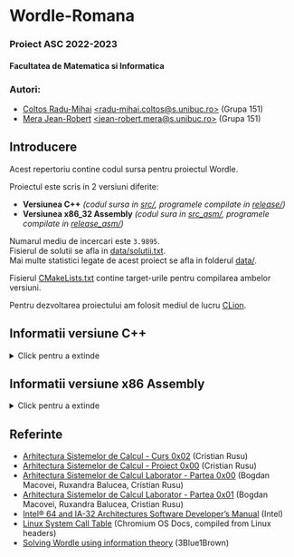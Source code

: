 # Wordle-Romana

### Proiect ASC 2022-2023
#### Facultatea de Matematica si Informatica

### Autori:
- [Coltos Radu-Mihai](https://github.com/radubig) [\<radu-mihai.coltos@s.unibuc.ro\>](mailto:radu-mihai.coltos@s.unibuc.ro) (Grupa 151)
- [Mera Jean-Robert](https://github.com/MeraJean) [\<jean-robert.mera@s.unibuc.ro\>](mailto:jean-robert.mera@s.unibuc.ro) (Grupa 151)

## Introducere

Acest repertoriu contine codul sursa pentru proiectul Wordle.

Proiectul este scris in 2 versiuni diferite:
- **Versiunea C++** _(codul sursa in [src/](src), programele compilate in [release/](release))_
- **Versiunea x86_32 Assembly** _(codul sura in [src_asm/](src_asm), programele compilate in [release_asm/](release_asm))_

Numarul mediu de incercari este `3.9895`.  
Fisierul de solutii se afla in [data/solutii.txt](data/solutii.txt).  
Mai multe statistici legate de acest proiect se afla in folderul [data/](data).

Fisierul [CMakeLists.txt](CMakeLists.txt) contine target-urile pentru compilarea ambelor versiuni.

Pentru dezvoltarea proiectului am folosit mediul de lucru [CLion](https://www.jetbrains.com/clion/).

## Informatii versiune C++

<details>
<summary>Click pentru a extinde</summary>

### Compilare
Compilarea se face folosind CMake.

Este necesara instalarea bibliotecii `Boost` pentru a putea compila programul; aceasta se poate instala folosind comanda `sudo apt-get install libboost-all-dev`.

Programul a fost testat pe o distributie de Linux Ubuntu-based (Linux Mint 21).

### Executare
Proiectul nostru utilizeaza libraria boost pentru a rula [**WordleGame**](#wordlegame) ca un child process al procesului [**WordlePlayer**](#wordleplayer) pentru a permite comunicarea intre programe.

- Pentru a executa proiectul nostru si a juca in mod automat un joc, ruleaza `./WordlePlayer -auto` pentru un singur cuvant aleator sau `./WordlePlayer -auto n` pentru n cuvinte aleatorii.
- Pentru a executa jocul Wordle in mod traditional folosind consola pentru input si output, ruleaza `./WordleGame`
- Pentru a executa jucatorul Wordle in mod traditional folosind consola pentru input si output, ruleaza `./WordlePlayer`

Recomandam testarea ambelor moduri ale jocului pentru o experienta completa.

### Programe

#### WordleGame

Acest program contine implementarea propriu-zisa a jocului Wordle.

Acest program necesita fisierul [`cuvinte.txt`](data/cuvinte.txt) pentru a rula.

#### WordlePlayer

Acest program contine implementarea propiu-zisa a jucatorului Wordle ce gaseste solutia in cat mai putine incercari.

Acest program necesita fisierele [`cuvinte.txt`](data/cuvinte.txt) si [`second_guess_cache.txt`](data/second_guess_cache.txt) pentru a rula.

#### StatisticsGenerator

Acest program a fost folosit de catre noi pentru a automatiza si a genera diverse statistici, precum:
[`best_first_guess.txt`](data/best_first_guess.txt), unde au fost calculate entropiile initiale pentru fiecare cuvant, astfel putand sa facem prima incercare fixa pentru a economisi timp de executie;
[`second_guess_cache.txt`](data/second_guess_cache.txt), unde sunt precalculate toate posibilitatile pentru a doua incercare in functie de informatia oferita de prima incercare; acestea sunt cache-uite pentru a evita recalcularea entropiilor in al doilea pas;
[`solutii.txt`](data/solutii.txt), unde sunt afisate toate jocurile posibile cu raspunsurile incercate si
[`stats.txt`](data/stats.txt), de unde am extras numarul medii de incercari per joc (3.99).

### Detalii despre implementare

Vom denumi in continuare informatia despre fiecare cuvant incercat (modul in care se "coloreaza" literele) `pattern`.

Pentru a determina care este cea mai optima ghicire, calculam entropia tuturor cuvintelor din dictionar in raport cu cuvintele posibile ramase la un anumit moment de timp.

Cum aceasta metoda este costisitoare ca timp de executie, aplicam cateva eficientizari:
- Prima ghicire este intotdeauna `TAREI` deoarece are cea mai mare entropie; aceasta este hard-coded si astfel salvam cateva secunde ca timp de executie, totodata reducand drastic numarul cuvintelor posibile ramase (in medie de aproximativ 6 ori).
- Cum exista doar 243 de pattern-uri posibile pentru `TAREI` (3^5 sau 3 culori pentru fiecare litera), am precalculat pentru fiecare pattern cel mai optim cuvant care trebuie ghicit in continuare.
  Astfel, la acest pas este din nou evitata calcularea entropiilor si lista de cuvinte posibile ramase devine foarte mica comparativ cu cea initiala.
- In cazul in care doua cuvinte au entropii egale, il prioritizam pe cel care ar putea fi solutie.

Pattern-urile sunt siruri de 5 cifre ce codeaza culoarea unei litere: `0` daca litera este gri, `1` daca litera este verde, respectiv `2` daca litera este galben. Pentru a transmite mai eficient aceste siruri ca date, le consideram ca fiind un numar in baza 3 si le convertim in baza 10 (de exemplu sirul `10201` devine 81 + 0 + 2 * 9 + 0 + 1 = 100).
Numerele astfel convertite sunt pattern-urile transmise de `WordleGame`.

</details>

## Informatii versiune x86 Assembly

<details>
<summary>Click pentru a extinde</summary>

### Compilare
Compilarea se face folosind CMake.

Programul a fost testat pe o distributie de Linux Ubuntu-based (Linux Mint 21).

### Executare
Versiunea de Assembly utilizeaza fisiere pentru a realiza comunicarea intre [**ASM_WordleGame**](#asm_wordlegame) si [**ASM_WordlePlayer**](#asm_wordleplayer).

- Pentru a executa programul, deschide doua instante ale unui terminal si ruleaza `./ASM_WordlePlayer`, respectiv `./ASM_WordleGame`.

Este necesar ca cele doua programe sa se afle in acelasi folder, alaturi de fisierul [**cuvinte.txt**]().

### Programe

#### ASM_WordleGame

Acest program contine implementarea propriu-zisa a jocului Wordle.

Acest program necesita fisierul [`cuvinte.txt`](data/cuvinte.txt) pentru a rula.

#### ASM_WordlePlayer

Acest program contine implementarea propiu-zisa a jucatorului Wordle ce gaseste solutia in cat mai putine incercari.

Acest program necesita fisierul [`cuvinte.txt`](data/cuvinte.txt) pentru a rula.

### Detalii despre implementare
Aceasta versiune a programului foloseste sintaxa AT&T a limbajului Assembly. **NU** au fost folosite apeluri catre functii din C++; toate functiile au fost scrise de noi, inclusiv abstractizarile diferitelor syscall-uri. (Aceste abstractizari se regasesc in folderul [src_asm/_common/syscall/](src_asm/_common/syscall)). De asemnea, tot codul sursa a fost scris manual, fara ajutorul vreunui dezasamblor.

Versiunea de assembly foloseste acelasi algoritm de determinare a ghicirii optime ca versiunea C++, insa nu implementeaza toate optimizarile celeilalte versiuni (singura optimizare implementata este hard-codarea primului guess `TAREI`). Din acest motiv, media de ghicire a cuvantului va fi putin mai mare decat in versiunea C++.

</details>

## Referinte

- [Arhitectura Sistemelor de Calcul - Curs 0x02](https://cs.unibuc.ro/~crusu/asc/Arhitectura%20Sistemelor%20de%20Calcul%20(ASC)%20-%20Curs%200x02.pdf) (Cristian Rusu)
- [Arhitectura Sistemelor de Calcul - Proiect 0x00](https://cs.unibuc.ro/~crusu/asc/Arhitectura%20Sistemelor%20de%20Calcul%20(ASC)%20-%20Proiect%200x00%202022.pdf) (Cristian Rusu)
- [Arhitectura Sistemelor de Calcul Laborator - Partea 0x00](https://cs.unibuc.ro/~crusu/asc/Arhitectura%20Sistemelor%20de%20Calcul%20(ASC)%20-%20Laborator%20Partea%200x00.pdf) (Bogdan Macovei, Ruxandra Balucea, Cristian Rusu)
- [Arhitectura Sistemelor de Calcul Laborator - Partea 0x01](https://cs.unibuc.ro/~crusu/asc/Arhitectura%20Sistemelor%20de%20Calcul%20(ASC)%20-%20Laborator%20Partea%200x01.pdf) (Bogdan Macovei, Ruxandra Balucea, Cristian Rusu)
- [Intel® 64 and IA-32 Architectures Software Developer’s Manual](https://www.intel.com/content/www/us/en/developer/articles/technical/intel-sdm.html) (Intel)
- [Linux System Call Table](https://chromium.googlesource.com/chromiumos/docs/+/master/constants/syscalls.md#x86-32_bit) (Chromium OS Docs, compiled from Linux headers)
- [Solving Wordle using information theory](https://www.youtube.com/watch?v=v68zYyaEmEA) (3Blue1Brown)
